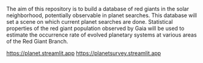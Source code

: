 The aim of this repository is to build a database of red giants in the solar neighborhood, potentially observable in planet searches.
This database will set a scene on which current planet searches are done.
Statistical properties of the red giant population observed by Gaia will be used to estimate the occurrence rate of evolved planetary systems at various areas of the Red Giant Branch.

https://planet.streamlit.app
https://planetsurvey.streamlit.app
